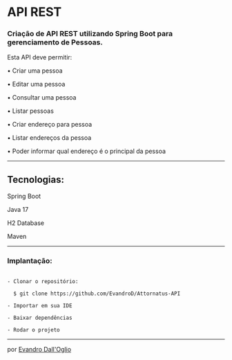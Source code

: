 # API REST

### Criação de API REST utilizando Spring Boot para gerenciamento de Pessoas.


Esta API deve permitir:  

• Criar uma pessoa

• Editar uma pessoa

• Consultar uma pessoa

• Listar pessoas

• Criar endereço para pessoa

• Listar endereços da pessoa

• Poder informar qual endereço é o principal da pessoa

---

## Tecnologias:

Spring Boot

Java 17

H2 Database

Maven

---


### Implantação:

```

- Clonar o repositório:

  $ git clone https://github.com/EvandroD/Attornatus-API

- Importar em sua IDE

- Baixar dependências

- Rodar o projeto

```

---

por [Evandro Dall'Oglio](https://github.com/EvandroD)
